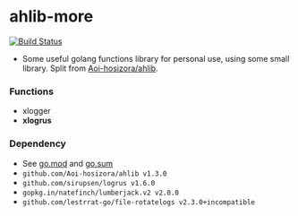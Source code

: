 # ahlib-more

[![Build Status](https://www.travis-ci.org/Aoi-hosizora/ahlib-more.svg?branch=master)](https://www.travis-ci.org/Aoi-hosizora/ahlib-more)

+ Some useful golang functions library for personal use, using some small library. Split from [Aoi-hosizora/ahlib](https://github.com/Aoi-hosizora/ahlib).

### Functions

+ xlogger
+ **xlogrus**

### Dependency

+ See [go.mod](./go.mod) and [go.sum](./go.sum)
+ `github.com/Aoi-hosizora/ahlib v1.3.0`
+ `github.com/sirupsen/logrus v1.6.0`
+ `gopkg.in/natefinch/lumberjack.v2 v2.0.0`
+ `github.com/lestrrat-go/file-rotatelogs v2.3.0+incompatible`
